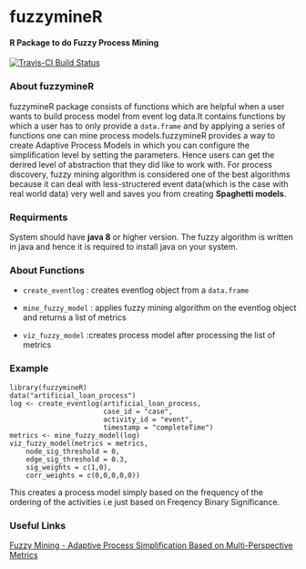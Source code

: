 # fuzzymineR #  

#### R Package to do Fuzzy Process Mining ####  

[![Travis-CI Build Status](https://travis-ci.org/nirmalpatel/fuzzymineR.svg?branch=master)](https://travis-ci.org/nirmalpatel/fuzzymineR)  


### About fuzzymineR ### 

fuzzymineR package consists of functions which are helpful when a user wants to 
build process model from event log data.It contains functions by which a user has to only provide a `data.frame` and by applying a series of functions one can mine process models.fuzzymineR provides a way to create Adaptive Process Models in which you can configure the simplification level by setting the parameters. Hence users can get the derired level of abstraction that they did like to work with. For process discovery, fuzzy mining algorithm is considered one of the best algorithms because it can deal with less-structered event data(which is the case with real world data) very well and saves you from creating **Spaghetti models**.


### Requirments ###  

System should have **java 8** or higher version. The fuzzy algorithm is written in java and hence it is required to install java on your system.

### About Functions ###  

* `create_eventlog` : creates eventlog object from a `data.frame`  

* `mine_fuzzy_model` : applies fuzzy mining algorithm on the eventlog object and returns a list of metrics  

* `viz_fuzzy_model` :creates process model after processing the list of metrics  


### Example ###  

`library(fuzzymineR)`      
`data("artificial_loan_process")`  
`log <- create_eventlog(artificial_loan_process,`  
`                       case_id = "case",`  
`                       activity_id = "event",`  
`                       timestamp = "completeTime")`  
`metrics <- mine_fuzzy_model(log)`  
`viz_fuzzy_model(metrics = metrics,`  
`    node_sig_threshold = 0,`  
`    edge_sig_threshold = 0.3,`  
`    sig_weights = c(1,0),`  
`    corr_weights = c(0,0,0,0,0))`  

    
This creates a process model simply based on the frequency of the ordering of the
activities i.e just based on Freqency Binary Significance.  


### Useful Links ###  

[Fuzzy Mining - Adaptive Process Simplification  Based on Multi-Perspective Metrics](http://citeseerx.ist.psu.edu/viewdoc/download?doi=10.1.1.81.1207&rep=rep1&type=pdf)  

